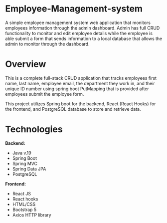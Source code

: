 # Employee-Management-system
A simple employee management system web application that monitors employees information through the admin dashboard. Admin has full CRUD functionality to monitor and edit employee details while the employee is able submit a form that sends information to a local database that allows the admin to monitor through the dashboard.

# Overview
This is a complete full-stack CRUD application that tracks employees first name, last name, employee email, the department they work in, and their unique ID number using spring boot PutMapping that is provided after employees submit the employee form.

This project utilizes Spring boot for the backend, React (React Hooks) for the frontend, and PostgreSQL database to store and retrieve data. 

# Technologies

**Backend:**
- Java v.19
- Spring Boot
- Spring MVC
- Spring Data JPA
- PostgreSQL
  
**Frontend:**
- React JS
- React hooks
- HTML/CSS
- Bootstrap 5
- Axios HTTP library

